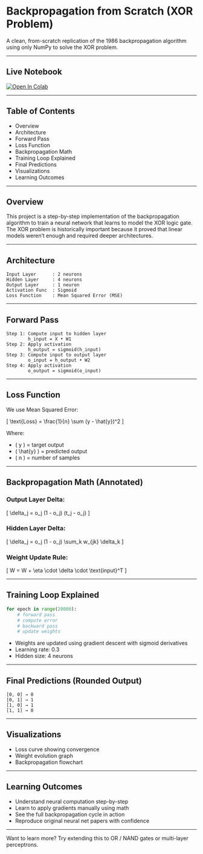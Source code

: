 
# Backpropagation from Scratch (XOR Problem)

A clean, from-scratch replication of the 1986 backpropagation algorithm using only NumPy to solve the XOR problem.

---

## Live Notebook

[![Open In Colab](https://colab.research.google.com/assets/colab-badge.svg)](https://colab.research.google.com/drive/1WGahZt6WeafM1Wxb80wfVjK5ZB_tnXLU)

---

## Table of Contents
- Overview
- Architecture
- Forward Pass
- Loss Function
- Backpropagation Math
- Training Loop Explained
- Final Predictions
- Visualizations
- Learning Outcomes

---

## Overview

This project is a step-by-step implementation of the backpropagation algorithm to train a neural network that learns to model the XOR logic gate. The XOR problem is historically important because it proved that linear models weren’t enough and required deeper architectures.

---

## Architecture
```
Input Layer      : 2 neurons
Hidden Layer     : 4 neurons
Output Layer     : 1 neuron
Activation Func  : Sigmoid
Loss Function    : Mean Squared Error (MSE)
```

---

## Forward Pass
```
Step 1: Compute input to hidden layer
        h_input = X • W1
Step 2: Apply activation
        h_output = sigmoid(h_input)
Step 3: Compute input to output layer
        o_input = h_output • W2
Step 4: Apply activation
        o_output = sigmoid(o_input)
```

---

## Loss Function

We use Mean Squared Error:

\[ \text{Loss} = \frac{1}{n} \sum (y - \hat{y})^2 \]

Where:
- \( y \) = target output
- \( \hat{y} \) = predicted output
- \( n \) = number of samples

---

## Backpropagation Math (Annotated)

### Output Layer Delta:
\[ \delta_j = o_j (1 - o_j) (t_j - o_j) \]

### Hidden Layer Delta:
\[ \delta_j = o_j (1 - o_j) \sum_k w_{jk} \delta_k \]

### Weight Update Rule:
\[ W = W + \eta \cdot \delta \cdot \text{input}^T \]

---

## Training Loop Explained
```python
for epoch in range(20000):
    # forward pass
    # compute error
    # backward pass
    # update weights
```
- Weights are updated using gradient descent with sigmoid derivatives
- Learning rate: 0.3
- Hidden size: 4 neurons

---

## Final Predictions (Rounded Output)
```
[0, 0] → 0
[0, 1] → 1
[1, 0] → 1
[1, 1] → 0
```

---

## Visualizations
- Loss curve showing convergence
- Weight evolution graph
- Backpropagation flowchart

---

## Learning Outcomes
- Understand neural computation step-by-step
- Learn to apply gradients manually using math
- See the full backpropagation cycle in action
- Reproduce original neural net papers with confidence


---

Want to learn more? Try extending this to OR / NAND gates or multi-layer perceptrons.
